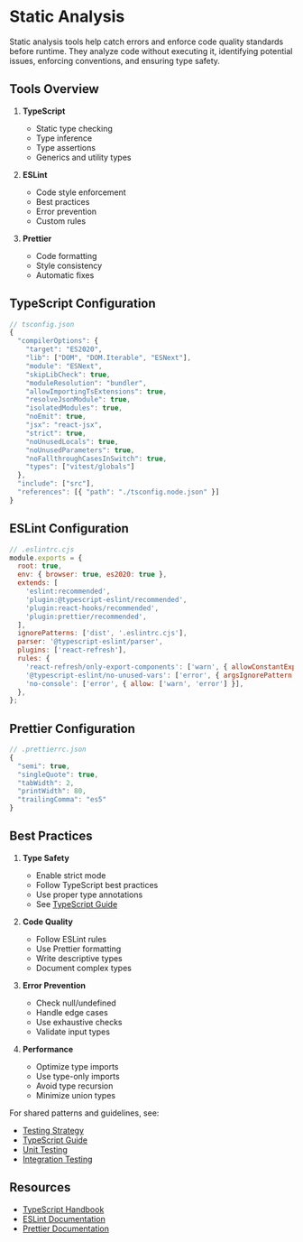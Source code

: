# Static Analysis

Static analysis tools help catch errors and enforce code quality standards before runtime. They analyze code without executing it, identifying potential issues, enforcing conventions, and ensuring type safety.

## Tools Overview

1. **TypeScript**

   - Static type checking
   - Type inference
   - Type assertions
   - Generics and utility types

2. **ESLint**

   - Code style enforcement
   - Best practices
   - Error prevention
   - Custom rules

3. **Prettier**
   - Code formatting
   - Style consistency
   - Automatic fixes

## TypeScript Configuration

```typescript
// tsconfig.json
{
  "compilerOptions": {
    "target": "ES2020",
    "lib": ["DOM", "DOM.Iterable", "ESNext"],
    "module": "ESNext",
    "skipLibCheck": true,
    "moduleResolution": "bundler",
    "allowImportingTsExtensions": true,
    "resolveJsonModule": true,
    "isolatedModules": true,
    "noEmit": true,
    "jsx": "react-jsx",
    "strict": true,
    "noUnusedLocals": true,
    "noUnusedParameters": true,
    "noFallthroughCasesInSwitch": true,
    "types": ["vitest/globals"]
  },
  "include": ["src"],
  "references": [{ "path": "./tsconfig.node.json" }]
}
```

## ESLint Configuration

```javascript
// .eslintrc.cjs
module.exports = {
  root: true,
  env: { browser: true, es2020: true },
  extends: [
    'eslint:recommended',
    'plugin:@typescript-eslint/recommended',
    'plugin:react-hooks/recommended',
    'plugin:prettier/recommended',
  ],
  ignorePatterns: ['dist', '.eslintrc.cjs'],
  parser: '@typescript-eslint/parser',
  plugins: ['react-refresh'],
  rules: {
    'react-refresh/only-export-components': ['warn', { allowConstantExport: true }],
    '@typescript-eslint/no-unused-vars': ['error', { argsIgnorePattern: '^_' }],
    'no-console': ['error', { allow: ['warn', 'error'] }],
  },
};
```

## Prettier Configuration

```javascript
// .prettierrc.json
{
  "semi": true,
  "singleQuote": true,
  "tabWidth": 2,
  "printWidth": 80,
  "trailingComma": "es5"
}
```

## Best Practices

1. **Type Safety**

   - Enable strict mode
   - Follow TypeScript best practices
   - Use proper type annotations
   - See [TypeScript Guide](../core/typescript.md)

2. **Code Quality**

   - Follow ESLint rules
   - Use Prettier formatting
   - Write descriptive types
   - Document complex types

3. **Error Prevention**

   - Check null/undefined
   - Handle edge cases
   - Use exhaustive checks
   - Validate input types

4. **Performance**
   - Optimize type imports
   - Use type-only imports
   - Avoid type recursion
   - Minimize union types

For shared patterns and guidelines, see:

- [Testing Strategy](./README.md)
- [TypeScript Guide](../core/typescript.md)
- [Unit Testing](./unit.md)
- [Integration Testing](./integration.md)

## Resources

- [TypeScript Handbook](https://www.typescriptlang.org/docs/handbook/intro.html)
- [ESLint Documentation](https://eslint.org/docs/user-guide/getting-started)
- [Prettier Documentation](https://prettier.io/docs/en/)
